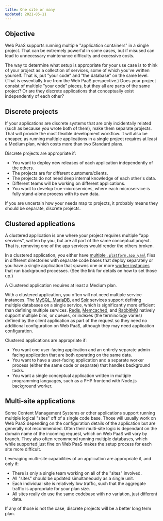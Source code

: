 ```yaml
---
title: One site or many
updated: 2021-05-11
---
```


## Objective  

Web PaaS supports running multiple "application containers" in a single project.  That can be extremely powerful in some cases, but if misused can lead to unnecessary maintenance difficulty and excessive costs.

The way to determine what setup is appropriate for your use case is to think of your project as a collection of services, some of which you've written yourself.  That is, put "your code" and "the database" on the same level.  (That is essentially true from the Web PaaS perspective.)  Does your project consist of multiple "your code" pieces, but they all are parts of the same project?  Or are they discrete applications that conceptually exist independently of each other?

## Discrete projects

If your applications are discrete systems that are only incidentally related (such as because you wrote both of them), make them separate projects.  That will provide the most flexible development workflow.  It will also be cheaper, as running multiple applications in a single project requires at least a Medium plan, which costs more than two Standard plans.

Discrete projects are appropriate if:

* You want to deploy new releases of each application independently of the others.
* The projects are for different customers/clients.
* The projects do not need deep internal knowledge of each other's data.
* Different teams will be working on different applications.
* You want to develop true-microservices, where each microservice is fully stand-alone process with its own data.

If you are uncertain how your needs map to projects, it probably means they should be separate, discrete projects.

## Clustered applications

A clustered application is one where your project requires multiple "app services", written by you, but are all part of the same conceptual project.  That is, removing one of the app services would render the others broken.

In a clustered application, you either have [multiple `.platform.app.yaml`](/pages/web_cloud/web_paas_powered_by_platform_sh/configuration/multi-app) files in different directories with separate code bases that deploy separately or you have a single application that spawns one or more [worker instances](/pages/web_cloud/web_paas_powered_by_platform_sh/configuration/workers) that run background processes.  (See the link for details on how to set those up.)

A Clustered application requires at least a Medium plan.

With a clustered application, you often will not need multiple service instances.  The [MySQL, MariaDB](/pages/web_cloud/web_paas_powered_by_platform_sh/configuration/mysql), and [Solr](/pages/web_cloud/web_paas_powered_by_platform_sh/configuration/solr) services support defining multiple databases on a single service, which is significantly more efficient than defining multiple services.  [Redis](/pages/web_cloud/web_paas_powered_by_platform_sh/configuration/redis), [Memcached](/pages/web_cloud/web_paas_powered_by_platform_sh/configuration/memcached),   and [RabbitMQ](/pages/web_cloud/web_paas_powered_by_platform_sh/configuration/rabbitmq) natively support multiple bins, or queues, or indexes (the terminology varies) defined by the client application as part of the request so they need no additional configuration on Web PaaS, although they may need application configuration.

Clustered applications are appropriate if:

* You want one user-facing application and an entirely separate admin-facing application that are both operating on the same data.
* You want to have a user-facing application and a separate worker process (either the same code or separate) that handles background tasks.
* You want a single conceptual application written in multiple programming languages, such as a PHP frontend with Node.js background worker.

## Multi-site applications

Some Content Management Systems or other applications support running multiple logical "sites" off of a single code base.  Those will usually work on Web PaaS depending on the configuration details of the application but are generally not recommended.  Often their multi-site logic is dependant on the domain name of the incoming request, which on Web PaaS will vary by branch.  They also often recommend running multiple databases, which while supported just fine on Web PaaS makes the setup process for each site more difficult.

Leveraging multi-site capabilities of an application are appropriate if, and only if:

* There is only a single team working on all of the "sites" involved.
* All "sites" should be updated simultaneously as a single unit.
* Each individual site is relatively low traffic, such that the aggregate traffic is appropriate for your plan size.
* All sites really do use the same codebase with no variation, just different data.

If any of those is not the case, discrete projects will be a better long term plan.

